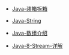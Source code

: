 * [Java-装箱拆箱](./Java/Java基础/Java-装箱拆箱.md)

* [Java-String](./Java/Java基础/Java-String.md)

* [Java-数组介绍](./Java/Java基础/Java-数组介绍.md)

* [Java-8-Stream-详解](./Java/Java基础/Java-8-Stream-详解.md)
